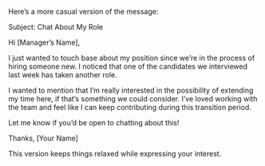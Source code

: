 
Here’s a more casual version of the message:

Subject: Chat About My Role

Hi [Manager’s Name],

I just wanted to touch base about my position since we’re in the process of hiring someone new. I noticed that one of the candidates we interviewed last week has taken another role.

I wanted to mention that I’m really interested in the possibility of extending my time here, if that’s something we could consider. I’ve loved working with the team and feel like I can keep contributing during this transition period.

Let me know if you’d be open to chatting about this!

Thanks,
[Your Name]

This version keeps things relaxed while expressing your interest.
